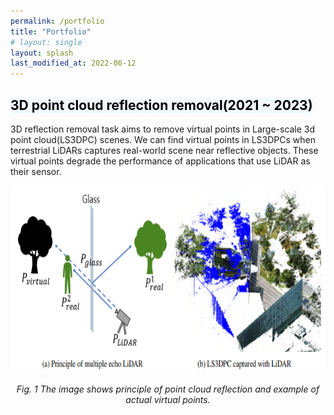 ```yaml
---
permalink: /portfolio
title: "Portfolio"
# layout: single 
layout: splash 
last_modified_at: 2022-06-12
---
```

<h2><mark style='background-color: #f1f8ff'>3D point cloud reflection removal(2021 ~ 2023)</mark></h2>
3D reflection removal task aims to remove virtual points in Large-scale 3d point cloud(LS3DPC)
scenes. We can find virtual points in LS3DPCs when terrestrial LiDARs captures real-world scene
near reflective objects. These virtual points degrade the performance of applications that use LiDAR
as their sensor. 
<p align="center">
    <img src="assets/images/image1.PNG" alt=" " style="width:700px;height:300px;">
</p>
<p align="center">
    <em> Fig. 1 The image shows principle of point cloud reflection and example of actual virtual points.</em>
</p>

